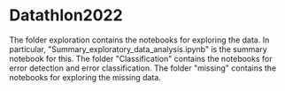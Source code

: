 # Datathlon2022

The folder exploration contains the notebooks for exploring the data. In particular, "Summary_exploratory_data_analysis.ipynb" is the summary notebook for this. The folder "Classification" contains the notebooks for error detection and error classification. The folder "missing" contains the notebooks for exploring the missing data.
